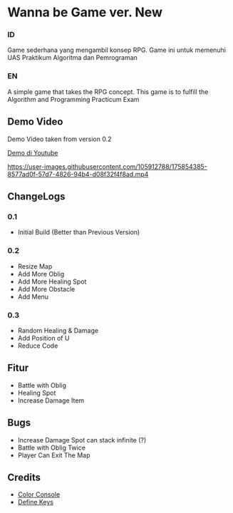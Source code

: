 # Wanna be Game ver. New

### ID
Game sederhana yang mengambil konsep RPG.
Game ini untuk memenuhi UAS Praktikum Algoritma dan Pemrograman

### EN
A simple game that takes the RPG concept.
This game is to fulfill the Algorithm and Programming Practicum Exam

## Demo Video
Demo Video taken from version 0.2

[Demo di Youtube](https://youtu.be/MbeYRrtV2Yw)

https://user-images.githubusercontent.com/105912788/175854385-8577ad0f-57d7-4826-94b4-d08f32f4f8ad.mp4

## ChangeLogs
### 0.1
* Initial Build (Better than Previous Version)

### 0.2
* Resize Map
* Add More Oblig
* Add More Healing Spot
* Add More Obstacle
* Add Menu

### 0.3
* Random Healing & Damage
* Add Position of U
* Reduce Code

## Fitur
* Battle with Oblig
* Healing Spot
* Increase Damage Item

## Bugs
* Increase Damage Spot can stack infinite (?)
* Battle with Oblig Twice
* Player Can Exit The Map

## Credits
* [Color Console](https://github.com/imfl/color-console)
* [Define Keys](https://upload.wikimedia.org/wikipedia/commons/3/34/Ps2_de_keyboard_scancode_set_1.svg)
